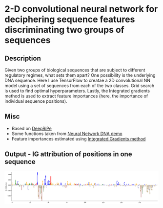 # 2-D convolutional neural network for deciphering sequence features discriminating two groups of sequences

## Description
Given two groups of biological sequences that are subject to different regulatory regimes, what sets them apart? One possibility is the underlying DNA sequence.
Here I use TensorFlow to creatae a 2D convolutional NN model using a set of sequences from each of the two classes. 
Grid search is used to find optimal hyperparameters. 
Lastly, the Integrated gradients method is used to extract feature importances (here, the importance of individual sequence positions).


## Misc

* Based on [DeepRiPe](https://github.com/ohlerlab/DeepRiPe) 
* Some functions taken from [Neural Network DNA demo](https://github.com/const-ae/Neural_Network_DNA_Demo)
* Feature importances estimated using [Integrated Gradients method](https://arxiv.org/abs/1703.01365)

## Output - IG attribution of positions in one sequence

![alt text](./example_output/example_output.png)

